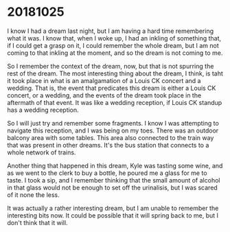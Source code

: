 # 20181025
I know I had a dream last night, but I am having a hard time remembering what
it was. I know that, when I woke up, I had an inkling of something that, if I
could get a grasp on it, I could remember the whole dream, but I am not coming
to that inkling at the moment, and so the dream is not coming to me.

So I remember the context of the dream, now, but that is not spurring the rest
of the dream. The most interesting thing about the dream, I think, is taht it
took place in what is an amalgamation of a Louis CK concert and a wedding. That
is, the event that predicates this dream is either a Louis CK concert, or a
wedding, and the events of the dream took place in the aftermath of that event.
It was like a wedding reception, if Louis CK standup has a wedding reception.

So I will just try and remember some fragments. I know I was attempting to
navigate this reception, and I was being on my toes. There was an outdoor
balcony area with some tables. This area also connected to the train way that
was present in other dreams. It's the bus station that connects to a whole
network of trains.

Another thing that happened in this dream, Kyle was tasting some wine, and as
we went to the clerk to buy a bottle, he poured me a glass for me to taste.
I took a sip, and I remember thinking that the small amount of alcohol in that
glass would not be enough to set off the urinalisis, but I was scared of it
none the less.

It was actually a rather interesting dream, but I am unable to remember the
interesting bits now. It could be possible that it will spring back to me, but
I don't think that it will.
